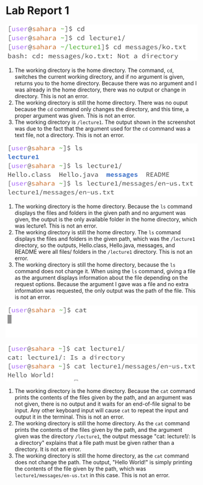 # Lab Report 1


![`cd` #1,2,3](cd1.png)
1. The working directory is the home directory. The command, `cd`, switches the current working directory, and if no argument is given, returns you to the home directory. Because there was no argument and I was already in the home directory, there was no output or change in directory. This is not an error.
2. The working directory is still the home directory. There was no ouput because the `cd` command only changes the directory, and this time, a proper argument was given. This is not an error.
3. The working directory is `/lecture1`. The output shown in the screenshot was due to the fact that the argument used for the `cd` command was a text file, not a directory. This is not an error.

![`ls` #1,2,3](ls1.png)
1. The working directory is the home directory. Because the `ls` command displays the files and folders in the given path and no argument was given, the output is the only available folder in the home directory, which was lecture1. This is not an error. 
2. The working directory is still the home directory. The `ls` command displays the files and folders in the given path, which was the `/lecture1` directory, so the outputs, Hello.class, Hello.java, messages, and README were all files/ folders in the `/lecture1` directory. This is not an error.
3. The working directory is still the home directory, because the `ls` command does not change it. When using the `ls` command, giving a file as the argument displays information about the file depending on the request options. Because the argument I gave was a file and no extra information was requested, the only output was the path of the file. This is not an error.

![`cat` #1](cat1.png)

![`cat` #2,3](cat2.png)
1. The working directory is the home directory. Because the `cat` command prints the contents of the files given by the path, and an argument was not given, there is no output and it waits for an end-of-file signal to be input. Any other keyboard input will cause `cat` to repeat the input and output it in the terminal. This is not an error.
2. The working directory is still the home directory. As the `cat` command prints the contents of the files given by the path, and the argument given was the directory `/lecture1`, the output message "cat: lecture1/: Is a directory" explains that a file path must be given rather than a directory. It is not an error.
3. The working directory is still the home directory, as the `cat` command does not change the path. The output, "Hello World!" is simply printing the contents of the file given by the path, which was `lecture1/messages/en-us.txt` in this case. This is not an error.
